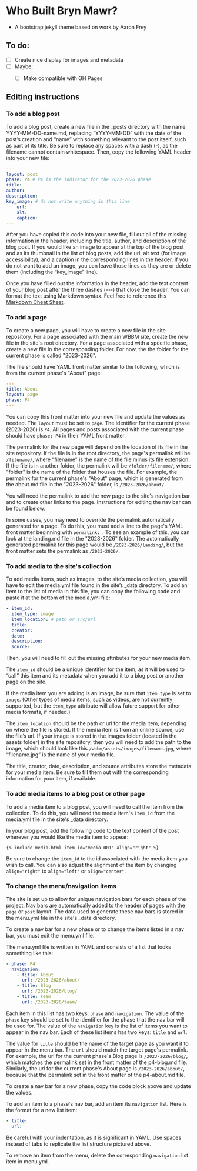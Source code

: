 # Who Built Bryn Mawr?

- A bootstrap jekyll theme based on work by Aaron Frey

## To do:
- [ ] Create nice display for images and metadata 
- [ ] Maybe:
  - [ ] Make compatible with GH Pages


## Editing instructions

### To add a blog post

To add a blog post, create a new file in the _posts directory with the name YYYY-MM-DD-name.md, replacing “YYYY-MM-DD” with the date of the post’s creation and “name” with something relevant to the post itself, such as part of its title. Be sure to replace any spaces with a dash (-), as the filename cannot contain whitespace. Then, copy the following YAML header into your new file: 
```yaml
---
layout: post
phase: P4 # P4 is the indicator for the 2023-2026 phase
title:
author:
description:
key_image: # do not write anything in this line
    url: 
    alt: 
    caption: 
---

```
After you have copied this code into your new file, fill out all of the missing information in the header, including the title, author, and description of the blog post. If you would like an image to appear at the top of the blog post and as its thumbnail in the list of blog posts, add the url, alt text (for image accessibility), and a caption in the corresponding lines in the header. If you do not want to add an image, you can leave those lines as they are or delete them (including the “key_image” line).

Once you have filled out the information in the header, add the text content of your blog post after the three dashes (---) that close the header. You can format the text using Markdown syntax. Feel free to reference this [Markdown Cheat Sheet](https://www.markdownguide.org/cheat-sheet/).

### To add a page

To create a new page, you will have to create a new file in the site repository. For a page associated with the main WBBM site, create the new file in the site's root directory. For a page associated with a specific phase, create a new file in the corresponding folder. For now, the the folder for the current phase is called "2023-2026".

The file should have YAML front matter similar to the following, which is from the current phase's "About" page:
```yaml
---
title: About
layout: page
phase: P4
---
```
You can copy this front matter into your new file and update the values as needed. The `layout` must be set to `page`. The identifier for the current phase (2023-2026) is `P4`. All pages and posts associated with the current phase should have `phase: P4` in their YAML front matter.

The permalink for the new page will depend on the location of its file in the site repository. If the file is in the root directory, the page's permalink will be `/filename/`, where "filename" is the name of the file minus its file extension. If the file is in another folder, the permalink will be `/folder/filename/`, where "folder" is the name of the folder that houses the file. For example, the permalink for the current phase's "About" page, which is generated from the about.md file in the "2023-2026" folder, is `/2023-2026/about/`.

You will need the permalink to add the new page to the site's navigation bar and to create other links to the page. Instructions for editing the nav bar can be found below.

In some cases, you may need to override the permalink automatically generated for a page. To do this, you must add a line to the page's YAML front matter beginning with `permalink: `. To see an example of this, you can look at the landing.md file in the "2023-2026" folder. The automatically generated permalink for this page would be `/2023-2026/landing/`, but the front matter sets the permalink as `/2023-2026/`.

### To add media to the site's collection

To add media items, such as images, to the site’s media collection, you will have to edit the media.yml file found in the site’s _data directory. To add an item to the list of media in this file, you can copy the following code and paste it at the bottom of the media.yml file: 
```yaml
- item_id: 
  item_type: image
  item_location: # path or src/url
  title:
  creator:
  date:
  description:
  source:
```
Then, you will need to fill out the missing attributes for your new media item.

The `item_id` should be a unique identifier for the item, as it will be used to “call” this item and its metadata when you add it to a blog post or another page on the site. 

If the media item you are adding is an image, be sure that `item_type` is set to `image`. (Other types of media items, such as videos, are not currently supported, but the `item_type` attribute will allow future support for other media formats, if needed.)

The `item_location` should be the path or url for the media item, depending on where the file is stored. If the media item is from an online source, use the file’s url. If your image is stored in the images folder (located in the assets folder) in the site repository, then you will need to add the path to the image, which should look like this `/wbbm/assets/images/filename.jpg`, where “filename.jpg” is the name of your media file.

The title, creator, date, description, and source attributes store the metadata for your media item. Be sure to fill them out with the corresponding information for your item, if available.

### To add media items to a blog post or other page

To add a media item to a blog post, you will need to call the item from the collection. To do this, you will need the media item's `item_id` from the media.yml file in the site's _data directory.

In your blog post, add the following code to the text content of the post wherever you would like the media item to appear: 
```
{% include media.html item_id="media_001" align="right" %}
```
Be sure to change the `item_id` to the id associated with the media item you wish to call. You can also adjust the alignment of the item by changing `align="right"` to `align="left"` or `align="center"`.

### To change the menu/navigation items

The site is set up to allow for unique navigation bars for each phase of the project. Nav bars are automatically added to the header of pages with the `page` or `post` layout. The data used to generate these nav bars is stored in the menu.yml file in the site's _data directory.

To create a nav bar for a new phase or to change the items listed in a nav bar, you must edit the menu.yml file. 

The menu.yml file is written in YAML and consists of a list that looks something like this:
```yaml
- phase: P4
  navigation:
    - title: About
      url: /2023-2026/about/
    - title: Blog
      url: /2023-2026/blog/
    - title: Team
      url: /2023-2026/team/
```
Each item in this list has two keys: `phase` and `navigation`. The value of the `phase` key should be set to the identifier for the phase that the nav bar will be used for. The value of the `navigation` key is the list of items you want to appear in the nav bar. Each of these list items has two keys: `title` and `url`.

The value for `title` should be the name of the target page as you want it to appear in the menu bar. The `url` should match the target page's permalink. For example, the url for the current phase's Blog page is `/2023-2026/blog/`, which matches the permalink set in the front matter of the p4-blog.md file. Similarly, the url for the current phase's About page is `/2023-2026/about/`, because that the permalink set in the front matter of the p4-about.md file.

To create a nav bar for a new phase, copy the code block above and update the values.

To add an item to a phase's nav bar, add an item its `navigation` list. Here is the format for a new list item:
```yaml
- title: 
  url: 
```
Be careful with your indentation, as it is significant in YAML. Use spaces instead of tabs to replicate the list structure pictured above.

To remove an item from the menu, delete the corresponding `navigation` list item in menu.yml.